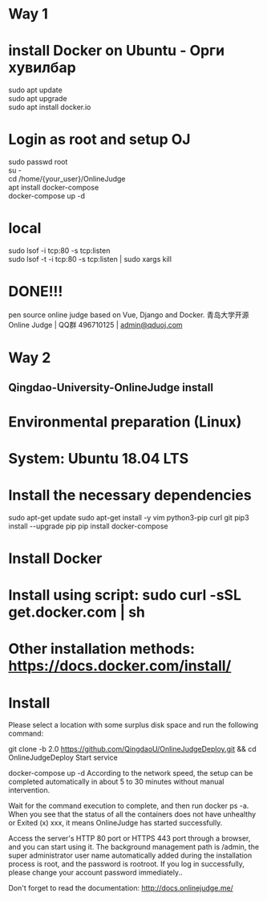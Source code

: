 # Way 1 

# install Docker on Ubuntu - Орги хувилбар

sudo apt update  
sudo apt upgrade  
sudo apt install docker.io  

# Login as root and setup OJ  

sudo passwd root  
su -  
cd /home/{your_user}/OnlineJudge  
apt install docker-compose  
docker-compose up -d  

# local

sudo lsof -i tcp:80 -s tcp:listen  
sudo lsof -t -i tcp:80 -s tcp:listen | sudo xargs kill


# DONE!!!

pen source online judge based on Vue, Django and Docker. 
青岛大学开源 Online Judge | QQ群 496710125 | admin@qduoj.com 

# Way 2
##  Qingdao-University-OnlineJudge install

# Environmental preparation (Linux)
# System: Ubuntu 18.04 LTS
# Install the necessary dependencies

sudo apt-get update
sudo apt-get install -y vim python3-pip curl git
pip3 install --upgrade pip
pip install docker-compose
# Install Docker

# Install using script: sudo curl -sSL get.docker.com | sh

# Other installation methods: https://docs.docker.com/install/

# Install
Please select a location with some surplus disk space and run the following command:

git clone -b 2.0 https://github.com/QingdaoU/OnlineJudgeDeploy.git && cd OnlineJudgeDeploy
Start service

docker-compose up -d
According to the network speed, the setup can be completed automatically in about 5 to 30 minutes without manual intervention.

Wait for the command execution to complete, and then run docker ps -a. When you see that the status of all the containers does not have unhealthy or Exited (x) xxx, it means OnlineJudge has started successfully.

Access the server's HTTP 80 port or HTTPS 443 port through a browser, and you can start using it. The background management path is /admin, the super administrator user name automatically added during the installation process is root, and the password is rootroot. If you log in successfully, please change your account password immediately..

Don't forget to read the documentation: http://docs.onlinejudge.me/
